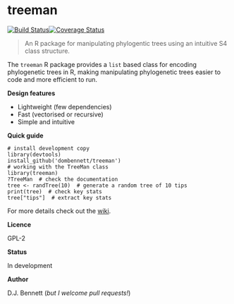 # treeman
[![Build Status](https://travis-ci.org/DomBennett/treeman.svg)](https://travis-ci.org/DomBennett/treeman)[![Coverage Status](https://coveralls.io/repos/DomBennett/treeman/badge.svg?branch=master&service=github)](https://coveralls.io/github/DomBennett/treeman?branch=master)

> An R package for manipulating phylogentic trees using an intuitive S4 class structure.

The `treeman` R package provides a `list` based class for encoding phylogenetic trees in R, making manipulating phylogenetic trees easier to code and more efficient to run.

**Design features**

* Lightweight (few dependencies)
* Fast (vectorised or recursive)
* Simple and intuitive

**Quick guide**

```{R}
# install development copy
library(devtools)
install_github('dombennett/treeman')
# working with the TreeMan class
library(treeman)
?TreeMan  # check the documentation
tree <- randTree(10)  # generate a random tree of 10 tips
print(tree)  # check key stats
tree["tips"]  # extract key stats
```

For more details check out the [wiki](https://github.com/DomBennett/treeman/wiki).

**Licence**

GPL-2

**Status**

In development

**Author**

D.J. Bennett (*but I welcome pull requests!*)
